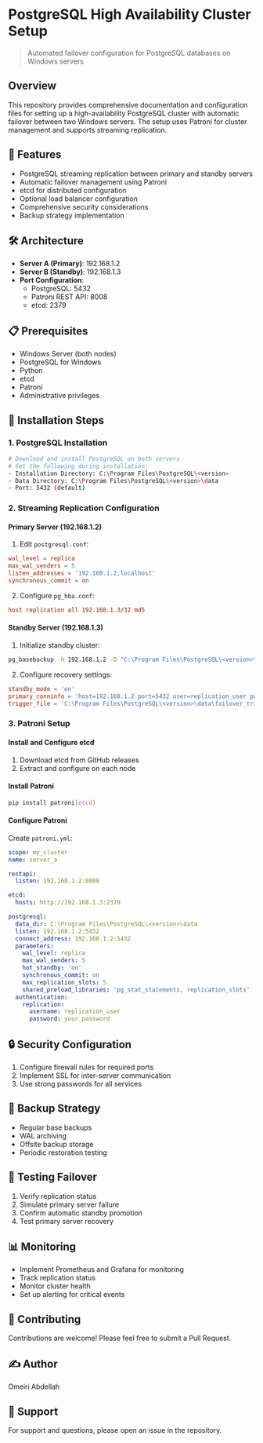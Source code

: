 # PostgreSQL High Availability Cluster Setup
> Automated failover configuration for PostgreSQL databases on Windows servers

## Overview
This repository provides comprehensive documentation and configuration files for setting up a high-availability PostgreSQL cluster with automatic failover between two Windows servers. The setup uses Patroni for cluster management and supports streaming replication.

## 🎯 Features
- PostgreSQL streaming replication between primary and standby servers
- Automatic failover management using Patroni
- etcd for distributed configuration
- Optional load balancer configuration
- Comprehensive security considerations
- Backup strategy implementation

## 🛠 Architecture
- **Server A (Primary)**: 192.168.1.2
- **Server B (Standby)**: 192.168.1.3
- **Port Configuration**:
  - PostgreSQL: 5432
  - Patroni REST API: 8008
  - etcd: 2379

## 📋 Prerequisites
- Windows Server (both nodes)
- PostgreSQL for Windows
- Python
- etcd
- Patroni
- Administrative privileges

## 🚀 Installation Steps

### 1. PostgreSQL Installation
```bash
# Download and install PostgreSQL on both servers
# Set the following during installation:
- Installation Directory: C:\Program Files\PostgreSQL\<version>
- Data Directory: C:\Program Files\PostgreSQL\<version>\data
- Port: 5432 (default)
```

### 2. Streaming Replication Configuration

#### Primary Server (192.168.1.2)
1. Edit `postgresql.conf`:
```conf
wal_level = replica
max_wal_senders = 5
listen_addresses = '192.168.1.2,localhost'
synchronous_commit = on
```

2. Configure `pg_hba.conf`:
```conf
host replication all 192.168.1.3/32 md5
```

#### Standby Server (192.168.1.3)
1. Initialize standby cluster:
```bash
pg_basebackup -h 192.168.1.2 -D "C:\Program Files\PostgreSQL\<version>\data" -U replication_user -P -v -X stream
```

2. Configure recovery settings:
```conf
standby_mode = 'on'
primary_conninfo = 'host=192.168.1.2 port=5432 user=replication_user password=your_password'
trigger_file = 'C:\Program Files\PostgreSQL\<version>\data\failover_trigger_file'
```

### 3. Patroni Setup

#### Install and Configure etcd
1. Download etcd from GitHub releases
2. Extract and configure on each node

#### Install Patroni
```bash
pip install patroni[etcd]
```

#### Configure Patroni
Create `patroni.yml`:
```yaml
scope: my_cluster
name: server_a

restapi:
  listen: 192.168.1.2:8008

etcd:
  hosts: http://192.168.1.3:2379

postgresql:
  data_dir: C:\Program Files\PostgreSQL\<version>\data
  listen: 192.168.1.2:5432
  connect_address: 192.168.1.2:5432
  parameters:
    wal_level: replica
    max_wal_senders: 5
    hot_standby: 'on'
    synchronous_commit: on
    max_replication_slots: 5
    shared_preload_libraries: 'pg_stat_statements, replication_slots'
  authentication:
    replication:
      username: replication_user
      password: your_password
```

## 🔒 Security Configuration
1. Configure firewall rules for required ports
2. Implement SSL for inter-server communication
3. Use strong passwords for all services

## 💾 Backup Strategy
- Regular base backups
- WAL archiving
- Offsite backup storage
- Periodic restoration testing

## 🧪 Testing Failover
1. Verify replication status
2. Simulate primary server failure
3. Confirm automatic standby promotion
4. Test primary server recovery

## 📊 Monitoring
- Implement Prometheus and Grafana for monitoring
- Track replication status
- Monitor cluster health
- Set up alerting for critical events

## 🤝 Contributing
Contributions are welcome! Please feel free to submit a Pull Request.

## ✍️ Author
Omeiri Abdellah

## 📧 Support
For support and questions, please open an issue in the repository.
